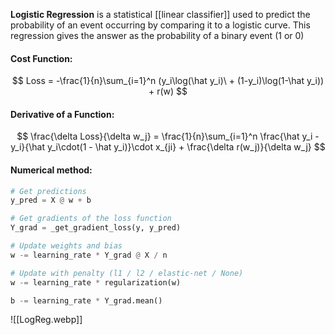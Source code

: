 **Logistic Regression** is a statistical [[linear classifier]] used to predict the probability of an event occurring by comparing it to a logistic curve. This regression gives the answer as the probability of a binary event (1 or 0)

#### Cost Function:
$$
Loss = -\frac{1}{n}\sum_{i=1}^n (y_i\log(\hat y_i)\ + (1-y_i)\log(1-\hat y_i)) + r(w)
$$

#### Derivative of a Function:
$$
\frac{\delta Loss}{\delta w_j} = \frac{1}{n}\sum_{i=1}^n \frac{\hat y_i - y_i}{\hat y_i\cdot(1 - \hat y_i)}\cdot x_{ji} + \frac{\delta r(w_j)}{\delta w_j}
$$

#### Numerical method:

```python
# Get predictions
y_pred = X @ w + b

# Get gradients of the loss function
Y_grad = _get_gradient_loss(y, y_pred)

# Update weights and bias
w -= learning_rate * Y_grad @ X / n

# Update with penalty (l1 / l2 / elastic-net / None)
w -= learning_rate * regularization(w)

b -= learning_rate * Y_grad.mean()
```

![[LogReg.webp]]